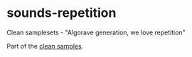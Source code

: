 # sounds-repetition
Clean samplesets - "Algorave generation, we love repetition"

Part of the [clean samples](https://github.com/tidalcycles/Clean-Samples).
